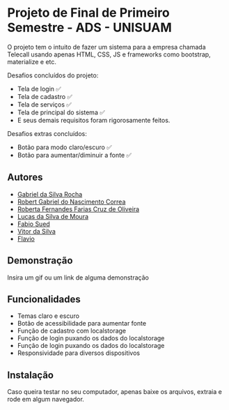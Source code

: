 
# Projeto de Final de Primeiro Semestre - ADS - UNISUAM

O projeto tem o intuito de fazer um sistema para a empresa chamada Telecall usando apenas HTML, CSS, JS e frameworks como bootstrap, materialize e etc.


Desafios concluídos do projeto: 
- Tela de login ✅
- Tela de cadastro ✅
- Tela de serviços ✅
- Tela de principal do sistema ✅
- E seus demais requisitos foram rigorosamente feitos.

Desafios extras concluídos:
- Botão para modo claro/escuro ✅ 
- Botão para aumentar/diminuir a fonte ✅
## Autores

- [Gabriel da Silva Rocha](https://github.com/vampbiel)
- [Robert Gabriel do Nascimento Correa](https://github.com/Robert19014)
- [Roberta Fernandes Farias Cruz de Oliveira](https://github.com/Kyujus)
- [Lucas da Silva de Moura](https://github.com/devlucasmoura)
- [Fabio Sued](https://github.com/FabioSued)
- [Vitor da Silva]()
- [Flavio]()

## Demonstração

Insira um gif ou um link de alguma demonstração


## Funcionalidades

- Temas claro e escuro
- Botão de acessibilidade para aumentar fonte
- Função de cadastro com localstorage
- Função de login puxando os dados do localstorage
- Função de login puxando os dados do localstorage
- Responsividade para diversos dispositivos

## Instalação

Caso queira testar no seu computador, apenas baixe os arquivos, extraia e rode em algum navegador.
    
